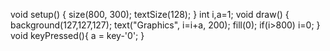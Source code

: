 void setup() {
  size(800, 300);
  textSize(128);
}
int i,a=1;
void draw() {
  background(127,127,127);
  text("Graphics", i=i+a, 200);
  fill(0);
  if(i>800) i=0;
}
void keyPressed(){
  a = key-'0'; 
}
